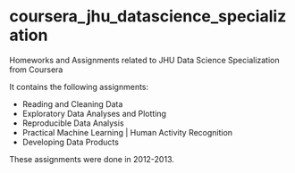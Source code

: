 # coursera_jhu_datascience_specialization
Homeworks and Assignments related to JHU Data Science Specialization from Coursera

It contains the following assignments:
* Reading and Cleaning Data
* Exploratory Data Analyses and Plotting
* Reproducible Data Analysis 
* Practical Machine Learning | Human Activity Recognition
* Developing Data Products

These assignments were done in 2012-2013.
